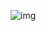 ![img](https://media.discordapp.net/attachments/887764078636986378/1000519540142247936/unknown.png)
